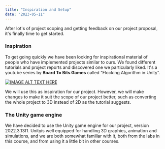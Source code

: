 ```yaml
---
title: "Inspiration and Setup"
date: "2023-05-11"
---
```


After lot's of project scoping and getting feedback on our project proposal, it's finally time to get started.

### Inspiration

To get going quickly we have been looking for inspirational material of people who have implemented projects similar to ours.
We found different tutorials and project reports and discovered one we particularly liked.
It's a youtube series by **Board To Bits Games** called “Flocking Algorithm in Unity”.

[![IMAGE ALT TEXT HERE](/images/thumbnail.png)](https://www.youtube.com/watch?v=mjKINQigAE4)

We will use this as inspiration for our project. However, we will make changes to make it suit the scope of our project better, such as converting the whole project to 3D instead of 2D as the tutorial suggests.

### The Unity game engine

We have decided to use the Unity game engine for our project, version 2022.3.13f1. Unityis well equipped for handling 3D graphics, animation and simulations, and we are both somewhat familiar with it, both from the labs in this course, and from using it a little bit in other courses.
